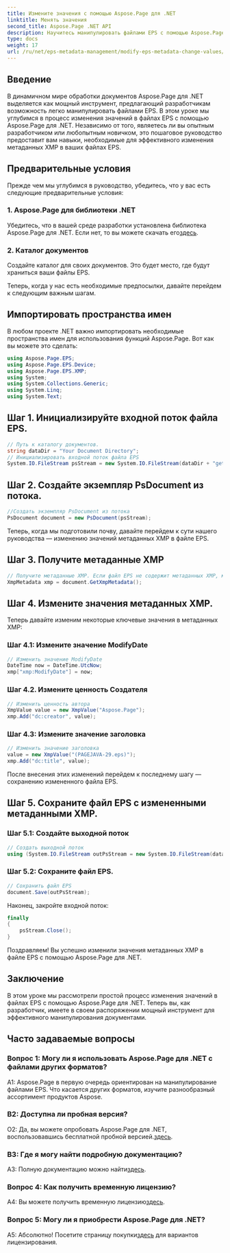 ```yaml
---
title: Измените значения с помощью Aspose.Page для .NET
linktitle: Менять значения
second_title: Aspose.Page .NET API
description: Научитесь манипулировать файлами EPS с помощью Aspose.Page для .NET. Изменяйте значения метаданных XMP без особых усилий.
type: docs
weight: 17
url: /ru/net/eps-metadata-management/modify-eps-metadata-change-values/
---
```

## Введение

В динамичном мире обработки документов Aspose.Page для .NET выделяется как мощный инструмент, предлагающий разработчикам возможность легко манипулировать файлами EPS. В этом уроке мы углубимся в процесс изменения значений в файлах EPS с помощью Aspose.Page для .NET. Независимо от того, являетесь ли вы опытным разработчиком или любопытным новичком, это пошаговое руководство предоставит вам навыки, необходимые для эффективного изменения метаданных XMP в ваших файлах EPS.

## Предварительные условия

Прежде чем мы углубимся в руководство, убедитесь, что у вас есть следующие предварительные условия:

### 1. Aspose.Page для библиотеки .NET

Убедитесь, что в вашей среде разработки установлена библиотека Aspose.Page для .NET. Если нет, то вы можете скачать его[здесь](https://releases.aspose.com/page/net/).

### 2. Каталог документов

Создайте каталог для своих документов. Это будет место, где будут храниться ваши файлы EPS.

Теперь, когда у нас есть необходимые предпосылки, давайте перейдем к следующим важным шагам.

## Импортировать пространства имен

В любом проекте .NET важно импортировать необходимые пространства имен для использования функций Aspose.Page. Вот как вы можете это сделать:

```csharp
using Aspose.Page.EPS;
using Aspose.Page.EPS.Device;
using Aspose.Page.EPS.XMP;
using System;
using System.Collections.Generic;
using System.Linq;
using System.Text;
```

## Шаг 1. Инициализируйте входной поток файла EPS.

```csharp
// Путь к каталогу документов.
string dataDir = "Your Document Directory";
// Инициализировать входной поток файла EPS
System.IO.FileStream psStream = new System.IO.FileStream(dataDir + "get_input.eps", System.IO.FileMode.Open, System.IO.FileAccess.Read);
```

## Шаг 2. Создайте экземпляр PsDocument из потока.

```csharp
//Создать экземпляр PsDocument из потока
PsDocument document = new PsDocument(psStream);
```

Теперь, когда мы подготовили почву, давайте перейдем к сути нашего руководства — изменению значений метаданных XMP в файле EPS.

## Шаг 3. Получите метаданные XMP

```csharp
// Получите метаданные XMP. Если файл EPS не содержит метаданных XMP, мы получаем новый, заполненный значениями из комментариев метаданных PS (%%Creator, %%CreateDate, %%Title и т. д.).
XmpMetadata xmp = document.GetXmpMetadata();
```

## Шаг 4. Измените значения метаданных XMP.

Теперь давайте изменим некоторые ключевые значения в метаданных XMP:

### Шаг 4.1: Измените значение ModifyDate

```csharp
// Изменить значение ModifyDate
DateTime now = DateTime.UtcNow;
xmp["xmp:ModifyDate"] = now;
```

### Шаг 4.2. Измените ценность Создателя

```csharp
// Изменить ценность автора
XmpValue value = new XmpValue("Aspose.Page");
xmp.Add("dc:creator", value);
```

### Шаг 4.3: Измените значение заголовка

```csharp
// Изменить значение заголовка
value = new XmpValue("(PAGEJAVA-29.eps)");
xmp.Add("dc:title", value);
```

После внесения этих изменений перейдем к последнему шагу — сохранению измененного файла EPS.

## Шаг 5. Сохраните файл EPS с измененными метаданными XMP.

### Шаг 5.1: Создайте выходной поток

```csharp
// Создать выходной поток
using (System.IO.FileStream outPsStream = new System.IO.FileStream(dataDir + "change_values_output.eps", System.IO.FileMode.Create, System.IO.FileAccess.Write))
```

### Шаг 5.2: Сохраните файл EPS.

```csharp
// Сохранить файл EPS
document.Save(outPsStream);
```

Наконец, закройте входной поток:

```csharp
finally
{
    psStream.Close();
}
```

Поздравляем! Вы успешно изменили значения метаданных XMP в файле EPS с помощью Aspose.Page для .NET.

## Заключение

В этом уроке мы рассмотрели простой процесс изменения значений в файлах EPS с помощью Aspose.Page для .NET. Теперь вы, как разработчик, имеете в своем распоряжении мощный инструмент для эффективного манипулирования документами.

## Часто задаваемые вопросы

### Вопрос 1: Могу ли я использовать Aspose.Page для .NET с файлами других форматов?

A1: Aspose.Page в первую очередь ориентирован на манипулирование файлами EPS. Что касается других форматов, изучите разнообразный ассортимент продуктов Aspose.

### В2: Доступна ли пробная версия?

 О2: Да, вы можете опробовать Aspose.Page для .NET, воспользовавшись бесплатной пробной версией.[здесь](https://releases.aspose.com/).

### В3: Где я могу найти подробную документацию?

 A3: Полную документацию можно найти[здесь](https://reference.aspose.com/page/net/).

### Вопрос 4: Как получить временную лицензию?

 A4: Вы можете получить временную лицензию[здесь](https://purchase.aspose.com/temporary-license/).

### Вопрос 5: Могу ли я приобрести Aspose.Page для .NET?

 А5: Абсолютно! Посетите страницу покупки[здесь](https://purchase.aspose.com/buy) для вариантов лицензирования.